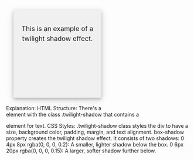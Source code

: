 <!DOCTYPE html>
<html lang="en">
<head>
<meta charset="UTF-8">
<meta name="viewport" content="width=device-width, initial-scale=1.0">
<title>Twilight Shadow Example</title>
<style>
  .twilight-shadow {
    width: 200px;
    height: 200px;
    background-color: #f0f0f0;
    box-shadow: 0 4px 8px rgba(0, 0, 0, 0.2), 0 6px 20px rgba(0, 0, 0, 0.15);
    margin: 20px;
    padding: 20px;
    text-align: center;
    font-size: 18px;
    line-height: 1.5;
  }
</style>
</head>
<body>

<div class="twilight-shadow">
  <p>This is an example of a twilight shadow effect.</p>
</div>

</body>
</html>
Explanation:
HTML Structure:
There's a <div> element with the class .twilight-shadow that contains a <p> element for text.
CSS Styles:
.twilight-shadow class styles the div to have a size, background color, padding, margin, and text alignment.
box-shadow property creates the twilight shadow effect. It consists of two shadows:
0 4px 8px rgba(0, 0, 0, 0.2): A smaller, lighter shadow below the box.
0 6px 20px rgba(0, 0, 0, 0.15): A larger, softer shadow further below.
